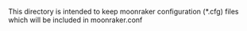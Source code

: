 This directory is intended to keep moonraker configuration (*.cfg) files which will be included in moonraker.conf
